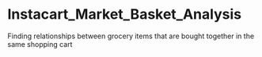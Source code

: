 # Instacart_Market_Basket_Analysis
Finding relationships between grocery items that are bought together in the same shopping cart
